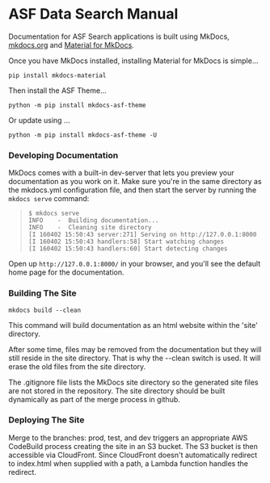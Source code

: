 # ASF Data Search Manual
Documentation for ASF Search applications is built using MkDocs,
[mkdocs.org](https://www.mkdocs.org/#mkdocs) and [Material for MkDocs](https://github.com/squidfunk/mkdocs-material).

Once you have MkDocs installed, installing Material for MkDocs is simple...

`pip install mkdocs-material`

Then install the ASF Theme...

`python -m pip install mkdocs-asf-theme`

Or update using ...

`python -m pip install mkdocs-asf-theme -U`

### Developing Documentation
MkDocs comes with a built-in dev-server that lets you preview
your documentation as you work on it. Make sure you're in the
same directory as the mkdocs.yml configuration file, and then
start the server by running the `mkdocs serve` command:

>`$ mkdocs serve`  
`INFO    -  Building documentation...`  
`INFO    -  Cleaning site directory`  
`[I 160402 15:50:43 server:271] Serving on http://127.0.0.1:8000`    
`[I 160402 15:50:43 handlers:58] Start watching changes`  
`[I 160402 15:50:43 handlers:60] Start detecting changes`  

Open up `http://127.0.0.1:8000/` in your browser, and you'll see the
default home page for the documentation.

### Building The Site

`mkdocs build --clean`

This command will build documentation as an html website within the 'site'
directory.

After some time, files may be removed from the documentation but they will
still reside in the site directory. That is why the --clean switch is used.
It will erase the old files from the site directory.

The .gitignore file lists the MkDocs site directory so the generated site files
are not stored in the repository. The site directory should be built dynamically
as part of the merge process in github.

### Deploying The Site

Merge to the branches: prod, test, and dev triggers an appropriate
AWS CodeBuild process creating the site in an S3 bucket.
The S3 bucket is then accessible via CloudFront. Since CloudFront doesn't automatically
redirect to index.html when supplied with a path, a Lambda function handles the
redirect.




